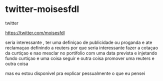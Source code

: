 # twitter-moisesfdl
twitter

https://twitter.com/moisesfdl

seria interessante , ter uma definiçao de publicidade ou proganda e ate reclamaçao 
definindo a reuters 
por que 
seria interessante fazer a cotaçao da curtiçao e nao mesclar no portifolio com uma data prevista e injetando fundo
curtiçao e uma coisa 
seguir e outra coisa 
promover uma reuters e outra coisa 

mas eu estou disponivel pra explicar pessualmente o que eu pensei 
